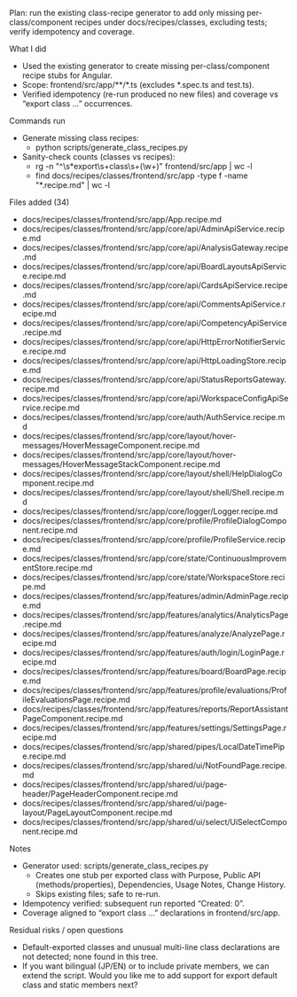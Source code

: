 Plan: run the existing class-recipe generator to add only missing per-class/component recipes under docs/recipes/classes, excluding tests; verify idempotency and coverage.

What I did
- Used the existing generator to create missing per-class/component recipe stubs for Angular.
- Scope: frontend/src/app/**/*.ts (excludes *.spec.ts and test.ts).
- Verified idempotency (re-run produced no new files) and coverage vs “export class …” occurrences.

Commands run
- Generate missing class recipes:
  - python scripts/generate_class_recipes.py
- Sanity-check counts (classes vs recipes):
  - rg -n "^\s*export\s+class\s+(\w+)" frontend/src/app | wc -l
  - find docs/recipes/classes/frontend/src/app -type f -name "*.recipe.md" | wc -l

Files added (34)
- docs/recipes/classes/frontend/src/app/App.recipe.md
- docs/recipes/classes/frontend/src/app/core/api/AdminApiService.recipe.md
- docs/recipes/classes/frontend/src/app/core/api/AnalysisGateway.recipe.md
- docs/recipes/classes/frontend/src/app/core/api/BoardLayoutsApiService.recipe.md
- docs/recipes/classes/frontend/src/app/core/api/CardsApiService.recipe.md
- docs/recipes/classes/frontend/src/app/core/api/CommentsApiService.recipe.md
- docs/recipes/classes/frontend/src/app/core/api/CompetencyApiService.recipe.md
- docs/recipes/classes/frontend/src/app/core/api/HttpErrorNotifierService.recipe.md
- docs/recipes/classes/frontend/src/app/core/api/HttpLoadingStore.recipe.md
- docs/recipes/classes/frontend/src/app/core/api/StatusReportsGateway.recipe.md
- docs/recipes/classes/frontend/src/app/core/api/WorkspaceConfigApiService.recipe.md
- docs/recipes/classes/frontend/src/app/core/auth/AuthService.recipe.md
- docs/recipes/classes/frontend/src/app/core/layout/hover-messages/HoverMessageComponent.recipe.md
- docs/recipes/classes/frontend/src/app/core/layout/hover-messages/HoverMessageStackComponent.recipe.md
- docs/recipes/classes/frontend/src/app/core/layout/shell/HelpDialogComponent.recipe.md
- docs/recipes/classes/frontend/src/app/core/layout/shell/Shell.recipe.md
- docs/recipes/classes/frontend/src/app/core/logger/Logger.recipe.md
- docs/recipes/classes/frontend/src/app/core/profile/ProfileDialogComponent.recipe.md
- docs/recipes/classes/frontend/src/app/core/profile/ProfileService.recipe.md
- docs/recipes/classes/frontend/src/app/core/state/ContinuousImprovementStore.recipe.md
- docs/recipes/classes/frontend/src/app/core/state/WorkspaceStore.recipe.md
- docs/recipes/classes/frontend/src/app/features/admin/AdminPage.recipe.md
- docs/recipes/classes/frontend/src/app/features/analytics/AnalyticsPage.recipe.md
- docs/recipes/classes/frontend/src/app/features/analyze/AnalyzePage.recipe.md
- docs/recipes/classes/frontend/src/app/features/auth/login/LoginPage.recipe.md
- docs/recipes/classes/frontend/src/app/features/board/BoardPage.recipe.md
- docs/recipes/classes/frontend/src/app/features/profile/evaluations/ProfileEvaluationsPage.recipe.md
- docs/recipes/classes/frontend/src/app/features/reports/ReportAssistantPageComponent.recipe.md
- docs/recipes/classes/frontend/src/app/features/settings/SettingsPage.recipe.md
- docs/recipes/classes/frontend/src/app/shared/pipes/LocalDateTimePipe.recipe.md
- docs/recipes/classes/frontend/src/app/shared/ui/NotFoundPage.recipe.md
- docs/recipes/classes/frontend/src/app/shared/ui/page-header/PageHeaderComponent.recipe.md
- docs/recipes/classes/frontend/src/app/shared/ui/page-layout/PageLayoutComponent.recipe.md
- docs/recipes/classes/frontend/src/app/shared/ui/select/UiSelectComponent.recipe.md

Notes
- Generator used: scripts/generate_class_recipes.py
  - Creates one stub per exported class with Purpose, Public API (methods/properties), Dependencies, Usage Notes, Change History.
  - Skips existing files; safe to re-run.
- Idempotency verified: subsequent run reported “Created: 0”.
- Coverage aligned to “export class …” declarations in frontend/src/app.

Residual risks / open questions
- Default-exported classes and unusual multi-line class declarations are not detected; none found in this tree.
- If you want bilingual (JP/EN) or to include private members, we can extend the script. Would you like me to add support for export default class and static members next?
